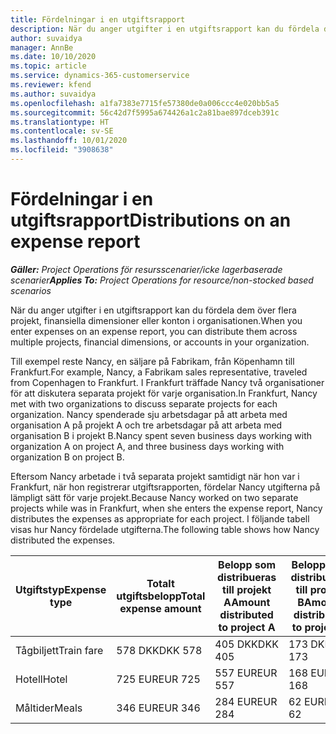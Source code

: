```yaml
---
title: Fördelningar i en utgiftsrapport
description: När du anger utgifter i en utgiftsrapport kan du fördela dem över flera projekt, juridiska entiteter eller konton i organisationen.
author: suvaidya
manager: AnnBe
ms.date: 10/10/2020
ms.topic: article
ms.service: dynamics-365-customerservice
ms.reviewer: kfend
ms.author: suvaidya
ms.openlocfilehash: a1fa7383e7715fe57380de0a006ccc4e020bb5a5
ms.sourcegitcommit: 56c42d7f5995a674426a1c2a81bae897dceb391c
ms.translationtype: HT
ms.contentlocale: sv-SE
ms.lasthandoff: 10/01/2020
ms.locfileid: "3908638"
---
```

# <a name="distributions-on-an-expense-report"></a><span data-ttu-id="89b58-103">Fördelningar i en utgiftsrapport</span><span class="sxs-lookup"><span data-stu-id="89b58-103">Distributions on an expense report</span></span>

<span data-ttu-id="89b58-104">_**Gäller:** Project Operations för resursscenarier/icke lagerbaserade scenarier_</span><span class="sxs-lookup"><span data-stu-id="89b58-104">_**Applies To:** Project Operations for resource/non-stocked based scenarios_</span></span>

<span data-ttu-id="89b58-105">När du anger utgifter i en utgiftsrapport kan du fördela dem över flera projekt, finansiella dimensioner eller konton i organisationen.</span><span class="sxs-lookup"><span data-stu-id="89b58-105">When you enter expenses on an expense report, you can distribute them across multiple projects, financial dimensions, or accounts in your organization.</span></span>

<span data-ttu-id="89b58-106">Till exempel reste Nancy, en säljare på Fabrikam, från Köpenhamn till Frankfurt.</span><span class="sxs-lookup"><span data-stu-id="89b58-106">For example, Nancy, a Fabrikam sales representative, traveled from Copenhagen to Frankfurt.</span></span> <span data-ttu-id="89b58-107">I Frankfurt träffade Nancy två organisationer för att diskutera separata projekt för varje organisation.</span><span class="sxs-lookup"><span data-stu-id="89b58-107">In Frankfurt, Nancy met with two organizations to discuss separate projects for each organization.</span></span> <span data-ttu-id="89b58-108">Nancy spenderade sju arbetsdagar på att arbeta med organisation A på projekt A och tre arbetsdagar på att arbeta med organisation B i projekt B.</span><span class="sxs-lookup"><span data-stu-id="89b58-108">Nancy spent seven business days working with organization A on project A, and three business days working with organization B on project B.</span></span>

<span data-ttu-id="89b58-109">Eftersom Nancy arbetade i två separata projekt samtidigt när hon var i Frankfurt, när hon registrerar utgiftsrapporten, fördelar Nancy utgifterna på lämpligt sätt för varje projekt.</span><span class="sxs-lookup"><span data-stu-id="89b58-109">Because Nancy worked on two separate projects while was in Frankfurt, when she enters the expense report, Nancy distributes the expenses as appropriate for each project.</span></span> <span data-ttu-id="89b58-110">I följande tabell visas hur Nancy fördelade utgifterna.</span><span class="sxs-lookup"><span data-stu-id="89b58-110">The following table shows how Nancy distributed the expenses.</span></span>

| <span data-ttu-id="89b58-111">Utgiftstyp</span><span class="sxs-lookup"><span data-stu-id="89b58-111">Expense type</span></span> | <span data-ttu-id="89b58-112">Totalt utgiftsbelopp</span><span class="sxs-lookup"><span data-stu-id="89b58-112">Total expense amount</span></span> | <span data-ttu-id="89b58-113">Belopp som distribueras till projekt A</span><span class="sxs-lookup"><span data-stu-id="89b58-113">Amount distributed to project A</span></span> | <span data-ttu-id="89b58-114">Belopp som distribueras till projekt B</span><span class="sxs-lookup"><span data-stu-id="89b58-114">Amount distributed to project B</span></span> |
|--------------|----------------------|---------------------------------|---------------------------------|
| <span data-ttu-id="89b58-115">Tågbiljett</span><span class="sxs-lookup"><span data-stu-id="89b58-115">Train fare</span></span>   | <span data-ttu-id="89b58-116">578 DKK</span><span class="sxs-lookup"><span data-stu-id="89b58-116">DKK 578</span></span>              | <span data-ttu-id="89b58-117">405 DKK</span><span class="sxs-lookup"><span data-stu-id="89b58-117">DKK 405</span></span>                         | <span data-ttu-id="89b58-118">173 DKK</span><span class="sxs-lookup"><span data-stu-id="89b58-118">DKK 173</span></span>                         |
| <span data-ttu-id="89b58-119">Hotell</span><span class="sxs-lookup"><span data-stu-id="89b58-119">Hotel</span></span>        | <span data-ttu-id="89b58-120">725 EUR</span><span class="sxs-lookup"><span data-stu-id="89b58-120">EUR 725</span></span>              | <span data-ttu-id="89b58-121">557 EUR</span><span class="sxs-lookup"><span data-stu-id="89b58-121">EUR 557</span></span>                         | <span data-ttu-id="89b58-122">168 EUR</span><span class="sxs-lookup"><span data-stu-id="89b58-122">EUR 168</span></span>                         |
| <span data-ttu-id="89b58-123">Måltider</span><span class="sxs-lookup"><span data-stu-id="89b58-123">Meals</span></span>        | <span data-ttu-id="89b58-124">346 EUR</span><span class="sxs-lookup"><span data-stu-id="89b58-124">EUR 346</span></span>              | <span data-ttu-id="89b58-125">284 EUR</span><span class="sxs-lookup"><span data-stu-id="89b58-125">EUR 284</span></span>                         | <span data-ttu-id="89b58-126">62 EUR</span><span class="sxs-lookup"><span data-stu-id="89b58-126">EUR 62</span></span>                          |
